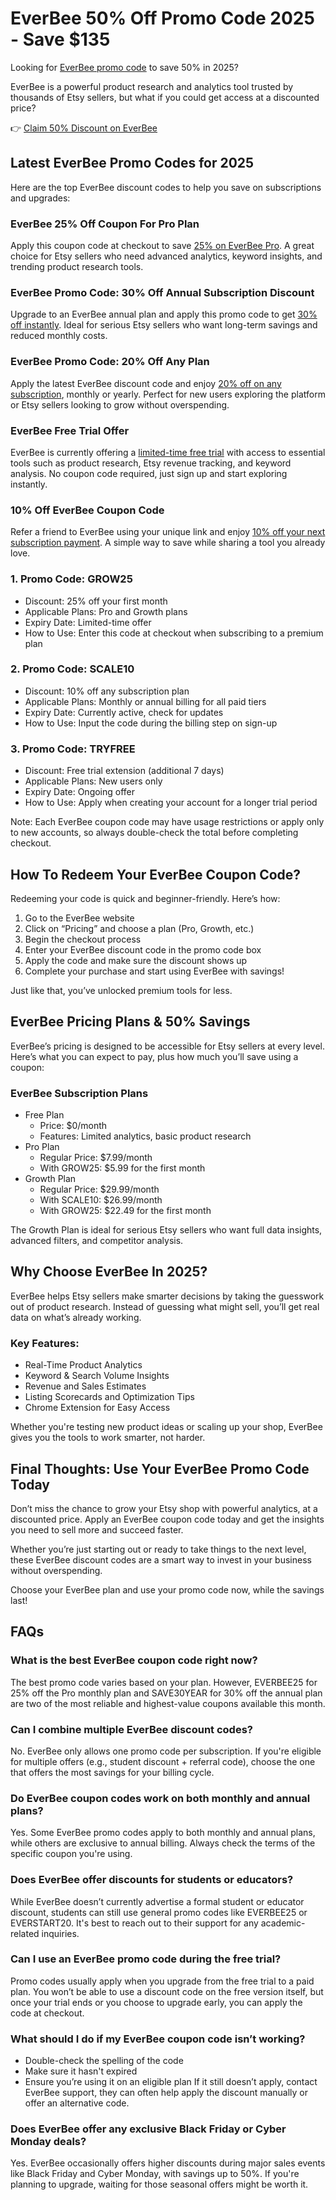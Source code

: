 # EverBee 50% Off Promo Code 2025 - Save $135

Looking for [EverBee promo code](https://everbpromo.com/recommends/deals/) to save 50% in 2025?

EverBee is a powerful product research and analytics tool trusted by thousands of Etsy sellers, but what if you could get access at a discounted price?

👉 [Claim 50% Discount on EverBee](https://everbpromo.com/recommends/deals/)

## Latest EverBee Promo Codes for 2025

Here are the top EverBee discount codes to help you save on subscriptions and upgrades:

### EverBee 25% Off Coupon For Pro Plan

Apply this coupon code at checkout to save [25% on EverBee Pro](https://everbpromo.com/recommends/deals/). A great choice for Etsy sellers who need advanced analytics, keyword insights, and trending product research tools.

### EverBee Promo Code: 30% Off Annual Subscription Discount

Upgrade to an EverBee annual plan and apply this promo code to get [30% off instantly](https://everbpromo.com/recommends/deals/). Ideal for serious Etsy sellers who want long-term savings and reduced monthly costs.

### EverBee Promo Code: 20% Off Any Plan

Apply the latest EverBee discount code and enjoy [20% off on any subscription](https://everbpromo.com/recommends/deals/), monthly or yearly. Perfect for new users exploring the platform or Etsy sellers looking to grow without overspending.

### EverBee Free Trial Offer

EverBee is currently offering a [limited-time free trial](https://everbpromo.com/recommends/deals/) with access to essential tools such as product research, Etsy revenue tracking, and keyword analysis. No coupon code required, just sign up and start exploring instantly.

### 10% Off EverBee Coupon Code

Refer a friend to EverBee using your unique link and enjoy [10% off your next subscription payment](https://everbpromo.com/recommends/deals/). A simple way to save while sharing a tool you already love.

### 1. Promo Code: GROW25

* Discount: 25% off your first month
* Applicable Plans: Pro and Growth plans
* Expiry Date: Limited-time offer
* How to Use: Enter this code at checkout when subscribing to a premium plan

### 2. Promo Code: SCALE10

* Discount: 10% off any subscription plan
* Applicable Plans: Monthly or annual billing for all paid tiers
* Expiry Date: Currently active, check for updates
* How to Use: Input the code during the billing step on sign-up

### 3. Promo Code: TRYFREE

* Discount: Free trial extension (additional 7 days)
* Applicable Plans: New users only
* Expiry Date: Ongoing offer
* How to Use: Apply when creating your account for a longer trial period

Note: Each EverBee coupon code may have usage restrictions or apply only to new accounts, so always double-check the total before completing checkout.

## How To Redeem Your EverBee Coupon Code?

Redeeming your code is quick and beginner-friendly. Here’s how:

1. Go to the EverBee website
2. Click on “Pricing” and choose a plan (Pro, Growth, etc.)
3. Begin the checkout process
4. Enter your EverBee discount code in the promo code box
5. Apply the code and make sure the discount shows up
6. Complete your purchase and start using EverBee with savings!

Just like that, you’ve unlocked premium tools for less.

## EverBee Pricing Plans & 50% Savings

EverBee’s pricing is designed to be accessible for Etsy sellers at every level. Here’s what you can expect to pay, plus how much you’ll save using a coupon:

### EverBee Subscription Plans

* Free Plan
  * Price: $0/month
  * Features: Limited analytics, basic product research
* Pro Plan
  * Regular Price: $7.99/month
  * With GROW25: $5.99 for the first month
* Growth Plan
  * Regular Price: $29.99/month
  * With SCALE10: $26.99/month
  * With GROW25: $22.49 for the first month

The Growth Plan is ideal for serious Etsy sellers who want full data insights, advanced filters, and competitor analysis.

## Why Choose EverBee In 2025?

EverBee helps Etsy sellers make smarter decisions by taking the guesswork out of product research. Instead of guessing what might sell, you’ll get real data on what’s already working.

### Key Features:

* Real-Time Product Analytics
* Keyword & Search Volume Insights
* Revenue and Sales Estimates
* Listing Scorecards and Optimization Tips
* Chrome Extension for Easy Access

Whether you're testing new product ideas or scaling up your shop, EverBee gives you the tools to work smarter, not harder.

## Final Thoughts: Use Your EverBee Promo Code Today

Don’t miss the chance to grow your Etsy shop with powerful analytics, at a discounted price. Apply an EverBee coupon code today and get the insights you need to sell more and succeed faster.

Whether you’re just starting out or ready to take things to the next level, these EverBee discount codes are a smart way to invest in your business without overspending.

Choose your EverBee plan and use your promo code now, while the savings last!

## FAQs

### What is the best EverBee coupon code right now?

The best promo code varies based on your plan. However, EVERBEE25 for 25% off the Pro monthly plan and SAVE30YEAR for 30% off the annual plan are two of the most reliable and highest-value coupons available this month.

### Can I combine multiple EverBee discount codes?

No. EverBee only allows one promo code per subscription. If you're eligible for multiple offers (e.g., student discount + referral code), choose the one that offers the most savings for your billing cycle.

### Do EverBee coupon codes work on both monthly and annual plans?

Yes. Some EverBee promo codes apply to both monthly and annual plans, while others are exclusive to annual billing. Always check the terms of the specific coupon you're using.

### Does EverBee offer discounts for students or educators?

While EverBee doesn’t currently advertise a formal student or educator discount, students can still use general promo codes like EVERBEE25 or EVERSTART20. It's best to reach out to their support for any academic-related inquiries.

### Can I use an EverBee promo code during the free trial?

Promo codes usually apply when you upgrade from the free trial to a paid plan. You won’t be able to use a discount code on the free version itself, but once your trial ends or you choose to upgrade early, you can apply the code at checkout.

### What should I do if my EverBee coupon code isn’t working?

* Double-check the spelling of the code
* Make sure it hasn't expired
* Ensure you’re using it on an eligible plan If it still doesn’t apply, contact EverBee support, they can often help apply the discount manually or offer an alternative code.

### Does EverBee offer any exclusive Black Friday or Cyber Monday deals?

Yes. EverBee occasionally offers higher discounts during major sales events like Black Friday and Cyber Monday, with savings up to 50%. If you're planning to upgrade, waiting for those seasonal offers might be worth it.

